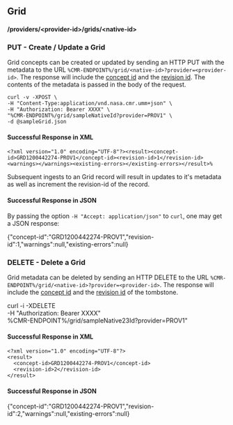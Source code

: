 ## <a name="grid"></a> Grid

#### <a name="provider-info-grid"></a> /providers/&lt;provider-id&gt;/grids/&lt;native-id&gt;

### <a name="create-update-grid"></a> PUT - Create / Update a Grid

Grid concepts can be created or updated by sending an HTTP PUT with the metadata to the URL `%CMR-ENDPOINT%/grid/<native-id>?provider=<provider-id>`. The response will include the [concept id](#concept-id) and the [revision id](#revision-id). The contents of the metadata is passed in the body of the request.

```
curl -v -XPOST \
-H "Content-Type:application/vnd.nasa.cmr.umm+json" \
-H "Authorization: Bearer XXXX" \
"%CMR-ENDPOINT%/grid/sampleNativeId?provider=PROV1" \
-d @sampleGrid.json
```

#### Successful Response in XML
```
<?xml version="1.0" encoding="UTF-8"?><result><concept-id>GRD1200442274-PROV1</concept-id><revision-id>1</revision-id><warnings></warnings><existing-errors></existing-errors></result>%
```
Subsequent ingests to an Grid record will result in updates to it's metadata as well as increment the revision-id of the record.
#### Successful Response in JSON

By passing the option `-H "Accept: application/json"` to `curl`, one may
get a JSON response:

  {"concept-id":"GRD1200442274-PROV1","revision-id":1,"warnings":null,"existing-errors":null}

### <a name="delete-grid"></a> DELETE - Delete a Grid

Grid metadata can be deleted by sending an HTTP DELETE to the URL `%CMR-ENDPOINT%/grid/<native-id>?provider=<provider-id>`. The response will include the [concept id](#concept-id) and the [revision id](#revision-id) of the tombstone.


  curl -i -XDELETE \
    -H "Authorization: Bearer XXXX" \
    %CMR-ENDPOINT%/grid/sampleNative23Id?provider=PROV1"

#### Successful Response in XML

```
<?xml version="1.0" encoding="UTF-8"?>
<result>
  <concept-id>GRD1200442274-PROV1</concept-id>
  <revision-id>2</revision-id>
</result>
```
#### Successful Response in JSON

  {"concept-id":"GRD1200442274-PROV1","revision-id":2,"warnings":null,"existing-errors":null}
